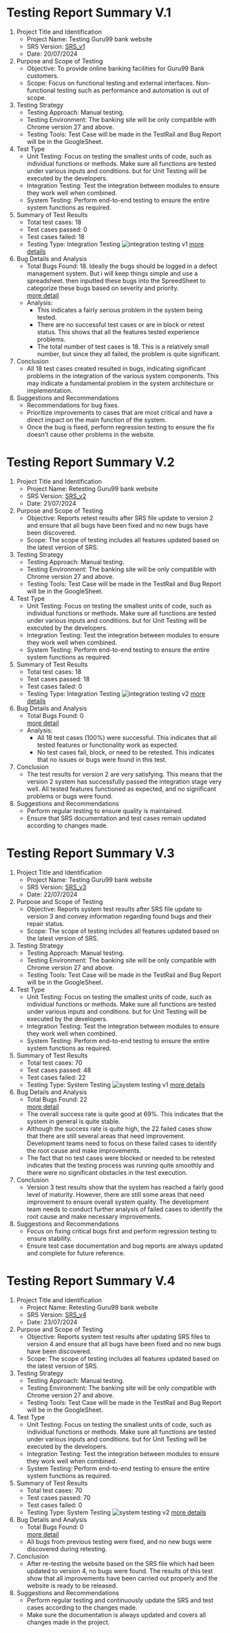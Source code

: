 # Testing Report Summary V.1
1. Project Title and Identification
    - Project Name: Testing Guru99 bank website
    - SRS Version: [SRS_v1](https://docs.google.com/document/d/1l9kME4_wmVwbs0-rgJjUmQW5x6TqQzS1/edit?usp=sharing&ouid=106630298776299206813&rtpof=true&sd=true)
    - Date: 20/07/2024
2. Purpose and Scope of Testing
    - Objective: To provide online banking facilities for Guru99 Bank customers.
    - Scope: Focus on functional testing and external interfaces. Non-functional testing such as performance and automation is out of scope.
3. Testing Strategy
    - Testing Approach: Manual testing.
    - Testing Environment: The banking site will be only compatible with Chrome version 27 and above.
    - Testing Tools: Test Case will be made in the TestRail and Bug Report will be in the GoogleSheet.
4. Test Type
    - Unit Testing: Focus on testing the smallest units of code, such as individual functions or methods. Make sure all functions are tested under various inputs and conditions. but for Unit Testing will be executed by the developers.
    - Integration Testing: Test the integration between modules to ensure they work well when combined.
    - System Testing: Perform end-to-end testing to ensure the entire system functions as required.
5. Summary of Test Results
    - Total test cases: 18
    - Test cases passed: 0
    - Test cases failed: 18
    - Testing Type: Integration Testing
![integration testing v1](https://github.com/jefprisimont/guru99/blob/master/integration%20testing/integration%20testing%20v1.PNG)
[more details](https://drive.google.com/file/d/1q1Q--IFr2lTzD98oBVspx0EwKBrR7-ia/view?usp=sharing)
6. Bug Details and Analysis 
    - Total Bugs Found: 18. Ideally the bugs should be logged in a defect management system. But i will keep things simple and use a spreadsheet. then inputted these bugs into the SpreedSheet to categorize these bugs based on severity and priority.<br>
      [more detail](https://docs.google.com/spreadsheets/d/1Pk4abCh7D5Tjl0_iRfYdj_l4qneuVKCO/edit?usp=sharing&ouid=106630298776299206813&rtpof=true&sd=true)
    - Analysis:
      - This indicates a fairly serious problem in the system being tested.
      - There are no successful test cases or are in block or retest status. This shows that all the features tested experience problems.
      - The total number of test cases is 18. This is a relatively small number, but since they all failed, the problem is quite significant.
7. Conclusion
    - All 18 test cases created resulted in bugs, indicating significant problems in the integration of the various system components. This may indicate a fundamental problem in the system architecture or implementation.
8. Suggestions and Recommendations
    - Recommendations for bug fixes.
    - Prioritize improvements to cases that are most critical and have a direct impact on the main function of the system.
    - Once the bug is fixed, perform regression testing to ensure the fix doesn't cause other problems in the website.

# Testing Report Summary V.2
1. Project Title and Identification
    - Project Name: Retesting Guru99 bank website
    - SRS Version: [SRS_v2](https://docs.google.com/document/d/1WTMixDgAtQfvKYNBpxayP7LcRQWuzdUs/edit?usp=sharing&ouid=106630298776299206813&rtpof=true&sd=true)
    - Date: 21/07/2024
2. Purpose and Scope of Testing
    - Objective: Reports retest results after SRS file update to version 2 and ensure that all bugs have been fixed and no new bugs have been discovered.
    - Scope: The scope of testing includes all features updated based on the latest version of SRS.
3. Testing Strategy
    - Testing Approach: Manual testing.
    - Testing Environment: The banking site will be only compatible with Chrome version 27 and above.
    - Testing Tools: Test Case will be made in the TestRail and Bug Report will be in the GoogleSheet.
4. Test Type
    - Unit Testing: Focus on testing the smallest units of code, such as individual functions or methods. Make sure all functions are tested under various inputs and conditions. but for Unit Testing will be executed by the developers.
    - Integration Testing: Test the integration between modules to ensure they work well when combined.
    - System Testing: Perform end-to-end testing to ensure the entire system functions as required.
5. Summary of Test Results
    - Total test cases: 18
    - Test cases passed: 18
    - Test cases failed: 0
    - Testing Type: Integration Testing
![integration testing v2](https://github.com/jefprisimont/guru99/blob/master/integration%20testing/integration%20testing%20v2.PNG)
[more details](https://drive.google.com/file/d/1rQtMFd5hEXIuqC7SR2GWpIFH6j6QkxQw/view?usp=sharing)
6. Bug Details and Analysis
    - Total Bugs Found: 0 <br>
      [more detail](https://docs.google.com/spreadsheets/d/1GyKpWRU8BLzaPWdxUG66gcqd_ejhu3ND/edit?usp=sharing&ouid=106630298776299206813&rtpof=true&sd=true)
    - Analysis:
      - All 18 test cases (100%) were successful. This indicates that all tested features or functionality work as expected.
      - No test cases fail, block, or need to be retested. This indicates that no issues or bugs were found in this test.
7. Conclusion
    - The test results for version 2 are very satisfying. This means that the version 2 system has successfully passed the integration stage very well. All tested features functioned as expected, and no significant problems or bugs were found.
8. Suggestions and Recommendations
    - Perform regular testing to ensure quality is maintained.
    - Ensure that SRS documentation and test cases remain updated according to changes made.
  
# Testing Report Summary V.3
1. Project Title and Identification
    - Project Name: Testing Guru99 bank website
    - SRS Version: [SRS_v3](https://docs.google.com/document/d/1D5rIKbwKtmhQ3ULz6bzMIkMl7t0NHSeQ/edit?usp=sharing&ouid=106630298776299206813&rtpof=true&sd=true)
    - Date: 22/07/2024
2. Purpose and Scope of Testing
    - Objective: Reports system test results after SRS file update to version 3 and convey information regarding found bugs and their repair status.
    - Scope: The scope of testing includes all features updated based on the latest version of SRS.
3. Testing Strategy
    - Testing Approach: Manual testing.
    - Testing Environment: The banking site will be only compatible with Chrome version 27 and above.
    - Testing Tools: Test Case will be made in the TestRail and Bug Report will be in the GoogleSheet.
4. Test Type
    - Unit Testing: Focus on testing the smallest units of code, such as individual functions or methods. Make sure all functions are tested under various inputs and conditions. but for Unit Testing will be executed by the developers.
    - Integration Testing: Test the integration between modules to ensure they work well when combined.
    - System Testing: Perform end-to-end testing to ensure the entire system functions as required.
5. Summary of Test Results
    - Total test cases: 70
    - Test cases passed: 48
    - Test cases failed: 22
    - Testing Type: System Testing
![system testing v1](https://github.com/jefprisimont/guru99/blob/master/system%20testing/system%20testing%20v1.PNG)
[more details](https://drive.google.com/file/d/1Qp97vXLs8HlFjAWS4GK8n_Anfu58dwiQ/view?usp=sharing)
6. Bug Details and Analysis
    - Total Bugs Found: 22 <br>
      [more detail](https://docs.google.com/spreadsheets/d/1deu0QckZd9mEKASIG64KnOeicjCsA0Pu/edit?usp=sharing&ouid=106630298776299206813&rtpof=true&sd=true)
    - The overall success rate is quite good at 69%. This indicates that the system in general is quite stable.
    - Although the success rate is quite high, the 22 failed cases show that there are still several areas that need improvement. Development teams need to focus on these failed cases to identify the root cause and make improvements.
    - The fact that no test cases were blocked or needed to be retested indicates that the testing process was running quite smoothly and there were no significant obstacles in the test execution.
7. Conclusion
    - Version 3 test results show that the system has reached a fairly good level of maturity. However, there are still some areas that need improvement to ensure overall system quality. The development team needs to conduct further analysis of failed cases to identify the root cause and make necessary improvements.
8. Suggestions and Recommendations
    - Focus on fixing critical bugs first and perform regression testing to ensure stability.
    - Ensure test case documentation and bug reports are always updated and complete for future reference.
  
# Testing Report Summary V.4
1. Project Title and Identification
    - Project Name: Retesting Guru99 bank website
    - SRS Version: [SRS_v4](https://docs.google.com/document/d/1YRK2wJUEY1R4G9Z21oZIul8siv8Asefo/edit?usp=sharing&ouid=106630298776299206813&rtpof=true&sd=true)
    - Date: 23/07/2024
2. Purpose and Scope of Testing
    - Objective: Reports system test results after updating SRS files to version 4 and ensure that all bugs have been fixed and no new bugs have been discovered.
    - Scope: The scope of testing includes all features updated based on the latest version of SRS.
3. Testing Strategy
    - Testing Approach: Manual testing.
    - Testing Environment: The banking site will be only compatible with Chrome version 27 and above.
    - Testing Tools: Test Case will be made in the TestRail and Bug Report will be in the GoogleSheet.
4. Test Type
    - Unit Testing: Focus on testing the smallest units of code, such as individual functions or methods. Make sure all functions are tested under various inputs and conditions. but for Unit Testing will be executed by the developers.
    - Integration Testing: Test the integration between modules to ensure they work well when combined.
    - System Testing: Perform end-to-end testing to ensure the entire system functions as required.
5. Summary of Test Results
    - Total test cases: 70
    - Test cases passed: 70
    - Test cases failed: 0
    - Testing Type: System Testing
![system testing v2](https://github.com/jefprisimont/guru99/blob/master/system%20testing/system%20testing%20v2.PNG)
[more details](https://drive.google.com/file/d/10D3s6n50YbsUyS1U5xfyFvFvQ1CsKgwV/view?usp=sharing)
6. Bug Details and Analysis
    - Total Bugs Found: 0 <br>
      [more detail](https://docs.google.com/spreadsheets/d/17-BNKUVAtPd0cwMNEpsMaDuR3TZXzQ3p/edit?usp=sharing&ouid=106630298776299206813&rtpof=true&sd=true)
    - All bugs from previous testing were fixed, and no new bugs were discovered during retesting.
7. Conclusion
    - After re-testing the website based on the SRS file which had been updated to version 4, no bugs were found. The results of this test show that all improvements have been carried out properly and the website is ready to be released.
8. Suggestions and Recommendations
    - Perform regular testing and continuously update the SRS and test cases according to the changes made.
    - Make sure the documentation is always updated and covers all changes made in the project.
